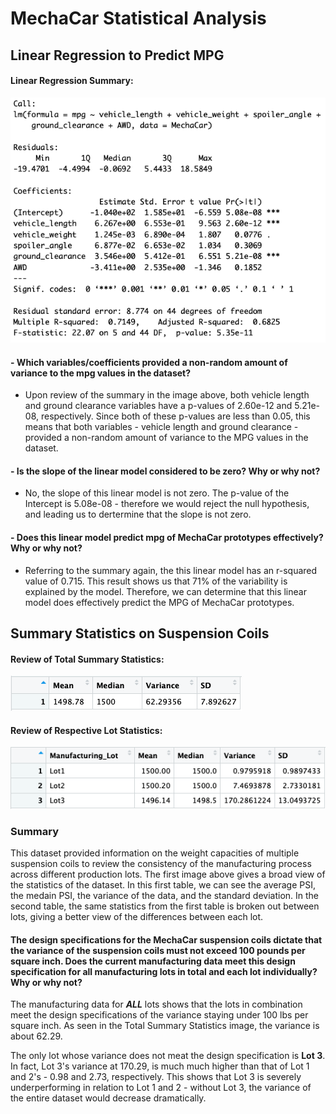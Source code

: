 # MechaCar Statistical Analysis

## Linear Regression to Predict MPG
#### Linear Regression Summary:
![Linear Regression Summary Image](Resources/Images/Image_1_LG.png)

#### - Which variables/coefficients provided a non-random amount of variance to the mpg values in the dataset?
- Upon review of the summary in the image above, both vehicle length and ground clearance variables have a p-values of 2.60e-12 and 5.21e-08, respectively. Since both of these p-values are less than 0.05, this means that both variables - vehicle length and ground clearance - provided a non-random amount of variance to the MPG values in the dataset.

#### - Is the slope of the linear model considered to be zero? Why or why not?
- No, the slope of this linear model is not zero. The p-value of the Intercept is 5.08e-08 - therefore we would reject the null hypothesis, and leading us to dertermine that the slope is not zero. 

#### - Does this linear model predict mpg of MechaCar prototypes effectively? Why or why not?
- Referring to the summary again, the this linear model has an r-squared value of 0.715. This result shows us that 71% of the variability is explained by the model. Therefore, we can determine that this linear model does effectively predict the MPG of MechaCar prototypes.

## Summary Statistics on Suspension Coils
#### Review of Total Summary Statistics:
![Total Summary Stats](resources/Images/Image2_TotSum.png)

#### Review of Respective Lot Statistics:
![Lot Summary Stats](resources/Images/Image3_LotSum.png)

### Summary
This dataset provided information on the weight capacities of multiple suspension coils to review the consistency of the manufacturing process across different production lots. The first image above gives a broad view of the statistics of the dataset. In this first table, we can see the average PSI, the medain PSI, the variance of the data, and the standard deviation. 
In the second table, the same statistics from the first table is broken out between lots, giving a better view of the differences between each lot. 

#### The design specifications for the MechaCar suspension coils dictate that the variance of the suspension coils must not exceed 100 pounds per square inch. Does the current manufacturing data meet this design specification for all manufacturing lots in total and each lot individually? Why or why not?
The manufacturing data for ***ALL*** lots shows that the lots in combination meet the design specifications of the variance staying under 100 lbs per square inch. As seen in the Total Summary Statistics image, the variance is about 62.29.

The only lot whose variance does not meat the design specification is **Lot 3**. In fact, Lot 3's variance at 170.29, is much much higher than that of Lot 1 and 2's - 0.98 and 2.73, respectively. This shows that Lot 3 is severely underperforming in relation to Lot 1 and 2 - without Lot 3, the variance of the entire dataset would decrease dramatically. 

